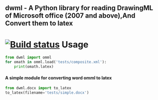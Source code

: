 ## dwml - A Python library for reading DrawingML of Microsoft office (2007 and above),And Convert them to latex
 [![Build status](https://api.travis-ci.org/xiilei/dwml.png?branch=master)](https://travis-ci.org/xiilei/dwml)
 Usage
=======

```python
from dwml import omml
for omath in omml.load('tests/composite.xml'):
    print(omath.latex)
```

#### A simple module for converting word omml to latex

```python
from dwml.docx import to_latex
to_latex(filename='tests/simple.docx')
```
